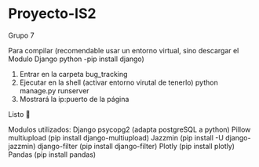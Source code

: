 # Proyecto-IS2
Grupo 7

Para compilar (recomendable usar un entorno virtual, sino descargar el Modulo Django python -pip install django)
1) Entrar en la carpeta bug_tracking
2) Ejecutar en la shell (activar entorno virutal de tenerlo) python manage.py runserver
3) Mostrará la ip:puerto de la página

Listo 🤑

Modulos utilizados:
Django
psycopg2 (adapta postgreSQL a python)
Pillow
multiupload (pip install django-multiupload)
Jazzmin (pip install -U django-jazzmin)
django-filter (pip install django-filter)
Plotly (pip install plotly)
Pandas (pip install pandas)

